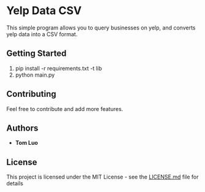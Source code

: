 # Yelp Data CSV

This simple program allows you to query businesses on yelp, and converts yelp data into a CSV format.

## Getting Started

1. pip install -r requirements.txt -t lib 
2. python main.py


## Contributing

Feel free to contribute and add more features.


## Authors

* **Tom Luo** 


## License

This project is licensed under the MIT License - see the [LICENSE.md](LICENSE.md) file for details


